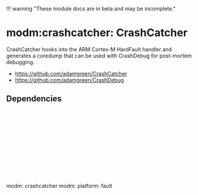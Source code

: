 !!! warning "These module docs are in beta and may be incomplete."

# modm:crashcatcher: CrashCatcher

CrashCatcher hooks into the ARM Cortex-M HardFault handler and generates a coredump
that can be used with CrashDebug for post-mortem debugging.

- https://github.com/adamgreen/CrashCatcher
- https://github.com/adamgreen/CrashDebug

## Dependencies

<?xml version="1.0" encoding="UTF-8" standalone="no"?>
<!DOCTYPE svg PUBLIC "-//W3C//DTD SVG 1.1//EN"
 "http://www.w3.org/Graphics/SVG/1.1/DTD/svg11.dtd">
<!-- Generated by graphviz version 2.40.1 (20161225.0304)
 -->
<!-- Title: modm:crashcatcher Pages: 1 -->
<svg width="92pt" height="135pt"
 viewBox="0.00 0.00 92.00 135.00" xmlns="http://www.w3.org/2000/svg" xmlns:xlink="http://www.w3.org/1999/xlink">
<g id="graph0" class="graph" transform="scale(1 1) rotate(0) translate(4 131)">
<title>modm:crashcatcher</title>
<polygon fill="#ffffff" stroke="transparent" points="-4,4 -4,-131 88,-131 88,4 -4,4"/>
<!-- modm_crashcatcher -->
<g id="node1" class="node">
<title>modm_crashcatcher</title>
<polygon fill="#d3d3d3" stroke="#000000" stroke-width="2" points="84,-127 0,-127 0,-89 84,-89 84,-127"/>
<text text-anchor="middle" x="42" y="-111.8" font-family="Times,serif" font-size="14.00" fill="#000000">modm:</text>
<text text-anchor="middle" x="42" y="-96.8" font-family="Times,serif" font-size="14.00" fill="#000000">crashcatcher</text>
</g>
<!-- modm_platform_fault -->
<g id="node2" class="node">
<title>modm_platform_fault</title>
<g id="a_node2"><a xlink:href="../modm-platform-fault" xlink:title="modm:&#10;platform:&#10;fault">
<polygon fill="#d3d3d3" stroke="#000000" points="76,-53 8,-53 8,0 76,0 76,-53"/>
<text text-anchor="middle" x="42" y="-37.8" font-family="Times,serif" font-size="14.00" fill="#000000">modm:</text>
<text text-anchor="middle" x="42" y="-22.8" font-family="Times,serif" font-size="14.00" fill="#000000">platform:</text>
<text text-anchor="middle" x="42" y="-7.8" font-family="Times,serif" font-size="14.00" fill="#000000">fault</text>
</a>
</g>
</g>
<!-- modm_platform_fault&#45;&gt;modm_crashcatcher -->
<g id="edge1" class="edge">
<title>modm_platform_fault&#45;&gt;modm_crashcatcher</title>
<path fill="none" stroke="#000000" d="M42,-53.1861C42,-61.3465 42,-70.3646 42,-78.6895"/>
<polygon fill="#000000" stroke="#000000" points="38.5001,-78.7469 42,-88.7469 45.5001,-78.747 38.5001,-78.7469"/>
</g>
</g>
</svg>

